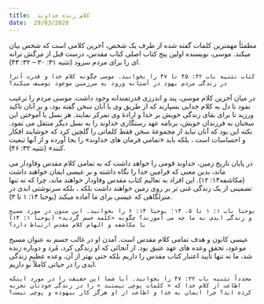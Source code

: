 ```yaml
---
title:  کلام زنده خداوند
date:  29/03/2020
---
```


مطمئاً مهمترین کلمات گفته شده از طرف یک شخص، آخرین کلامی است که شخص بیان میکند. موسی، نویسنده اولین پنج کتاب اصلی  کتاب مقدس، درست قبل از مرگش ترانه ای را برای مردم سرود (تثنیه ۳۱: ۳۰ – ۳۲: ۴۳).

`کتاب تثنیه باب ۳۲: ۴۵ تا ۴۷ را بخوانید. موسی چگونه کلام خدا و قدرت آنرا در زندگی مردم یهود در آستانه ورود به سرزمین موعود توصیف میکند؟`

در میان آخرین کلام موسی، پند و اندرزی قدرتمندانه وجود داشت. موسی مردم را ترغیب نمود تا دل به کلام خدایی بسپارند که از طریق وی با آنان سخن گفته بود، و بر آنان تاکید ورزید تا برای بقای زندگی خویش بر خدا و ارادۀ وی تمرکز نمایند. هر نسل با آموختن این سخنان به فرزندان خویش، برنامه عهد رستگاری خداوند را به نسل دیگر منتقل می نمود. نکته این بود که آنان نباید از مجموعۀ سخن فقط کلماتی را گلچین کرد که خوشایند افکار و احساسات است ، بلکه باید «تمامی فرمان های خداوند» را بجا آورده و از آنها تبعیت کنند» (تثنیه ۳۲: ۴۶).

در پایان تاریخ زمین، خداوند قومی را خواهد داشت که به تمامی کلام مقدس وفاودار می ماند، بدین معنی که فرامین خدا را نگاه داشته و بر عیسی ایمان خواهند داشت (مکاشفه۱۴: ۱۲). این افراد به تعالیم کتاب مقدس وفاودار خواهند ماند، چرا که نه تنها تضمینی از یک زندگی غنی تر بر روی زمین خواهند داشت بلکه ، بلکه سرنوشتی ابدی در منزلگاهی که عیسی برای ما آماده میکند (یوحنا ۱۴: ۱ تا ۳).

`یوحنا باب ۱: ۱ تا ۵، ۱۴؛ یوحنا ۱۴: ۶ را بخوانید. این متون در مورد مسیح و زندگی ابدی به ما چه می آموزند؟ چگونه «کلمه جسم گردید» (یوحنا ۱: ۱۴) با مکاشفه و الهام کلام مقدس ارتباط دارد؟`

عیسی کانون و هدف تمامی کلام مقدس است. آمدن او در غالب جسم به عنوان مسیح موعود، تحقق وعده های عهد عتیق بود. از آنجائی که او زندگی کرد، مُرد و دوباره زنده شد، ما نه تنها تأیید اعتبار کتاب مقدس را داریم بلکه حتی بهتر از آن، وعده عظیمِ زندگی ابدی را در حیاتی کاملاً نو داریم.

`مجدداً تثنیه باب ۳۲: ۴۷ را بخوانید. آیا شما این حقیقت را در مورد اینکه اطاعت از کلام خدا که « کلمات پوچی نیستند » را در زندگی خودتان تجربه کرده اید؟ چرا ایمان به خدا و اطاعت از او هرگز کار بیهوده و پوچی نیست؟`
